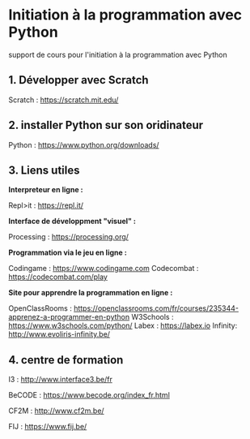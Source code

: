 # Initiation à la programmation avec Python
support de cours pour l'initiation à la programmation avec Python

## 1. Développer avec Scratch
Scratch : https://scratch.mit.edu/

## 2. installer Python sur son oridinateur
Python : https://www.python.org/downloads/

## 3. Liens utiles
**Interpreteur en ligne :**

Repl>it : https://repl.it/

**Interface de développment "visuel" :**

Processing : https://processing.org/

**Programmation via le jeu en ligne :**

Codingame : https://www.codingame.com 
Codecombat : https://codecombat.com/play

**Site pour apprendre la programmation en ligne :**

OpenClassRooms : https://openclassrooms.com/fr/courses/235344-apprenez-a-programmer-en-python
W3Schools : https://www.w3schools.com/python/
Labex : https://labex.io
Infinity:  http://www.evoliris-infinity.be/

## 4. centre de formation

I3 : http://www.interface3.be/fr

BeCODE : https://www.becode.org/index_fr.html

CF2M : http://www.cf2m.be/

FIJ : https://www.fij.be/
